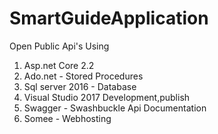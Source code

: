 # SmartGuideApplication
Open Public Api's Using
1. Asp.net Core 2.2
2. Ado.net - Stored Procedures
3. Sql server 2016 - Database
4. Visual Studio 2017 Development,publish
5. Swagger - Swashbuckle Api Documentation
6. Somee - Webhosting
